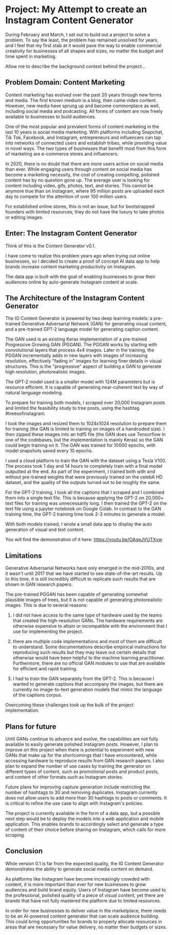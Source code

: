 # Project: My Attempt to create an Instagram Content Generator

During February and March, I set out to build out a project to solve a problem. To say the least, the problem has remained unsolved for years, and I feel that my first stab at it would pave the way to enable commercial creativity for businesses of all shapes and sizes, no matter the budget and time spent in marketing.

Allow me to describe the background context behind the project...

## Problem Domain: Content Marketing

Content marketing has evolved over the past 20 years through new forms and media. The first known medium is a blog, then came video content. However, new media have sprung up and become commonplace as well, including social media and podcasting. All forms of content are now freely available to businesses to build audiences. 

One of the most popular and prevalent forms of content marketing in the last 10 years is social media marketing. With platforms including Snapchat, Tik Tok, Facebook, and Instagram, entrepreneurs and influencers can tap into networks of connected users and establish tribes, while providing value in novel ways. The two types of businesses that benefit most from this form of marketing are e-commerce stores and influencers.

In 2020, there is no doubt that there are more users active on social media than ever. While engaging users through content on social media has become a marketing necessity, the cost of creating compelling, polished content has by no question gone up. The average user is looking for content including video, gifs, photos, text, and stories. This cannot be anymore true than on Instagram, where 95 million posts are uploaded each day to compete for the attention of over 100 million users.

For established online stores, this is not an issue, but for bootstrapped founders with limited resources, they do not have the luxury to take photos or editing images.

## Enter: The Instagram Content Generator

Think of this is the Content Generator v0.1.

I have come to realize this problem years ago when trying out online businesses, so I decided to create a proof of concept AI data app to help brands increase content marketing productivity on Instagram.

The data app is built with the goal of enabling businesses to grow their audiences online by auto-generate Instagram content at scale.

## The Architecture of the Instagram Content Generator

The IG Content Generator is powered by two deep learning models: a pre-trained Generative Adversarial Network (GAN) for generating visual content, and a pre-trained GPT-2 language model for generating caption content.

The GAN used is an existing Keras implementation of a pre-trained Progressive Growing GAN (PGGAN). The PGGAN works by starting with convolutional layers that process 4x4 images. Later in the training, the PGGAN incrementally adds in new layers with images of increasing resolution, effectively "fading in" images for learning finer details in visual structures. This is the "progressive" aspect of building a GAN to generate high resolution, photorealistic images.

The GPT-2 model used is a smaller model with 124M parameters but is resource efficient. It is capable of generating near-coherent text by way of natural language modeling.

To prepare for training both models, I scraped over 20,000 Instagram posts and limited the feasibility study to tree posts, using the hashtag #treesofinstagram.

I took the images and resized them to 1024x1024 resolution to prepare them for training (the GAN is limited to training on images of a handcoded size). I then zipped these images into an hdf5 file (the GAN does use Tensorflow in one of the codebases, but the implementation is mainly Keras) so the GAN could begin training on it. The GAN was trained for 10000 epochs, with model snapshots saved every 10 epochs. 

I used a cloud platform to train the GAN with the dataset using a Tesla V100. The process took 1 day and 14 hours to completely train with a final model outputted at the end. As part of the experiment, I trained both with and without pre-trained weights that were previously trained on the celebA HD dataset, and the quality of the outputs turned out to be roughly the same.

For the GPT-2 training, I took all the captions that I scraped and I combined them into a single text file. This is because applying the GPT-2 on 20,000+ text files for training was unnecessarily long. I then trained the GPT-2 on the text file using a jupyter notebook on Google Colab. In contrast to the GAN training time, the GPT-2 training time took 2-3 minutes to generate a model.

With both models trained, I wrote a small data app to display the auto generation of visual and text content. 

You will find the demonstration of it here: https://youtu.be/OAgeJVUTXyw

## Limitations

Generative Adversarial Networks have only emerged in the mid-2010s, and it wasn't until 2017 that we have started to see state-of-the-art results. Up to this time, it is still incredibly difficult to replicate such results that are shown in GAN research papers.

The pre-trained PGGAN has been capable of generating somewhat plausible images of trees, but it is not capable of generating photorealistic images. This is due to several reasons:

1) I did not have access to the same type of hardware used by the teams that created the high-resolution GANs. The hardware requirements are otherwise expensive to attain or incompatible with the environment that I use for implementing the project.

2) there are multiple code implementations and most of them are difficult to understand. Some documentations describe empirical instructions for reproducing such results but they may leave out certain details that otherwise would have been helpful to the machine learning practitioner. Furthermore, there are no official GAN modules to use that are available for efficient and rapid training.

3) I had to train the GAN separately from the GPT-2. This is because I wanted to generate captions that accompany the images, but there are currently no image-to-text generation models that mimic the language of the captions corpus.

Overcoming these challenges took up the bulk of the project implementation. 

## Plans for future

Until GANs continue to advance and evolve, the capabilities are not fully available to easily generate polished Instagram posts. However, I plan to improve on this project when there is potential to experiment with new GANs that make up for the shortcomings that I have encountered, while accessing hardware to reproduce results from GAN research papers. I also plan to expand the number of use cases by training the generator on different types of content, such as promotional posts and product posts, and content of other formats such as Instagram stories.

Future plans for improving capture generation include restricting the number of hashtags to 30 and removing duplicates. Instagram currently does not allow users to add more than 30 hashtags to posts or comments. It is critical to refine the use case to align with Instagram's policies.

The project is currently available in the form of a data app, but a possible next step would be to deploy the models into a web application and mobile application. This enables brands to accordingly select and generate a type of content of their choice before sharing on Instagram, which calls for more scraping.

## Conclusion

While version 0.1 is far from the expected quality, the IG Content Generator demonstrates the ability to generate social media content on demand.

As platforms like Instagram have become increasingly crowded with content, it is more important than ever for new businesses to grow audiences and build brand equity. Users of Instagram have become used to the professional, polished quality of a piece of visual content, yet there are brands that have not fully mastered the platform due to limited resources.

In order for new businesses to deliver value in the marketplace, there needs to be an AI-powered content generator that can scale audience building. This could bring opportunities for brands to properly allocate resources in areas that are necessary for value delivery, no matter their budgets or sizes.
